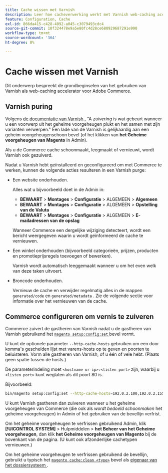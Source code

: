 ```yaml
---
title: Cache wissen met Varnish
description: Leer hoe cacheverwerking werkt met Varnish web-caching accelerator voor Adobe Commerce. Ontdek cachebeheer en optimalisatietechnieken.
feature: Configuration, Cache
exl-id: 866da415-c428-4092-a045-c3079493cdc4
source-git-commit: 10f324478e9a5e80fc4d28ce680929687291e990
workflow-type: tm+mt
source-wordcount: '364'
ht-degree: 0%

---
```


# Cache wissen met Varnish

Dit onderwerp bespreekt de grondbeginselen van het gebruiken van Varnish als web-caching accelerator voor Adobe Commerce.

## Varnish puring

Volgens [ de documentatie van Varnish ](https://www.varnish-cache.org/docs/trunk/users-guide/purging.html), &quot;A *zuivering* is wat gebeurt wanneer u een voorwerp uit het geheime voorgeheugen plukt en het samen met zijn varianten verwerpen.&quot; Een lade van de Varnish is gelijkaardig aan een geheim voorgeheugenschoon bevel (of het klikken van **het Geheime voorgeheugen van Magento** in Admin).

Als u de Commerce cache schoonmaakt, leegmaakt of vernieuwt, wordt Varnish ook gezuiverd.

Nadat u Varnish hebt geïnstalleerd en geconfigureerd om met Commerce te werken, kunnen de volgende acties resulteren in een Varnish purge:

- Een website onderhouden.

  Alles wat u bijvoorbeeld doet in de Admin in:

   - **BEWAART** > **Montages** > **Configuratie** > ALGEMEEN > **Algemeen**
   - **BEWAART** > **Montages** > **Configuratie** > ALGEMEEN > **Opstelling van de Valuta**
   - **BEWAART** > **Montages** > **Configuratie** > ALGEMEEN > **E-mailadressen van de opslag**

  Wanneer Commerce een dergelijke wijziging detecteert, wordt een bericht weergegeven waarin u wordt geïnformeerd de cache te vernieuwen.

- Een winkel onderhouden (bijvoorbeeld categorieën, prijzen, producten en promotieprijsregels toevoegen of bewerken).

  Varnish wordt automatisch leeggemaakt wanneer u om het even welk van deze taken uitvoert.

- Broncode onderhouden.

  Vernieuw de cache en verwijder regelmatig alles in de mappen `generated/code` en `generated/metadata` . Zie de volgende sectie voor informatie over het vernieuwen van de cache.

## Commerce configureren om vernis te zuiveren

Commerce zuivert de gastheren van Varnish nadat u de gastheren van Varnish gebruikend het [`magento setup:config:set` ](https://experienceleague.adobe.com/en/docs/commerce-operations/tools/cli-reference/commerce-on-premises#setupconfigset) bevel vormt.

U kunt de optionele parameter `--http-cache-hosts` gebruiken om een door komma&#39;s gescheiden lijst met varens-hosts op te geven en poorten te beluisteren. Vorm alle gastheren van Varnish, of u één of vele hebt. (Plaats geen spatie tussen de hosts.)

De parameterindeling moet `<hostname or ip>:<listen port>` zijn, waarbij u `<listen port>` kunt weglaten als dit poort 80 is.

Bijvoorbeeld:

```bash
bin/magento setup:config:set --http-cache-hosts=192.0.2.100,192.0.2.155:6081
```

U kunt Varnish gastheren dan zuiveren wanneer u het geheime voorgeheugen van Commerce (die ook als *wordt bedoeld schoonmaken* het geheime voorgeheugen) in Admin of het gebruiken van de bevellijn verfrist.

Om het geheime voorgeheugen te verfrissen gebruikend Admin, klik **[!UICONTROL SYSTEM]** > Hulpmiddelen > **het Beheer van het Geheime voorgeheugen**, dan klik **het Geheime voorgeheugen van Magento** bij de bovenkant van de pagina. (U kunt ook afzonderlijke cachetypen vernieuwen.)

Om het geheime voorgeheugen te verfrissen gebruikend de bevellijn, gebruikt u typisch het [`magento cache:clean <type>`](../cli/manage-cache.md#clean-and-flush-cache-types) bevel als [ eigenaar van het dossiersysteem ](../../installation/prerequisites/file-system/overview.md).
